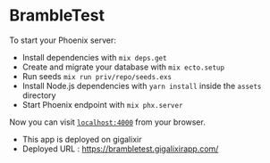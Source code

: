 # BrambleTest

To start your Phoenix server:

  * Install dependencies with `mix deps.get`
  * Create and migrate your database with `mix ecto.setup`
  * Run seeds `mix run priv/repo/seeds.exs`
  * Install Node.js dependencies with `yarn install` inside the `assets` directory
  * Start Phoenix endpoint with `mix phx.server`

Now you can visit [`localhost:4000`](http://localhost:4000) from your browser.
* This app is deployed on gigalixir
* Deployed URL : https://brambletest.gigalixirapp.com/ 


